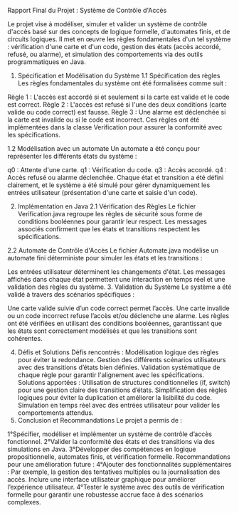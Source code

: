 Rapport Final du Projet : Système de Contrôle d'Accès

Le projet vise à modéliser, simuler et valider un système de contrôle d'accès basé sur des concepts de logique formelle, d'automates finis, et de circuits logiques. Il met en œuvre les règles fondamentales d'un tel système : vérification d'une carte et d'un code, gestion des états (accès accordé, refusé, ou alarme), et simulation des comportements via des outils programmatiques en Java.

1. Spécification et Modélisation du Système
1.1 Spécification des règles
Les règles fondamentales du système ont été formalisées comme suit :

Règle 1 : L'accès est accordé si et seulement si la carte est valide et le code est correct.
Règle 2 : L'accès est refusé si l'une des deux conditions (carte valide ou code correct) est fausse.
Règle 3 : Une alarme est déclenchée si la carte est invalide ou si le code est incorrect.
Ces règles ont été implémentées dans la classe Verification pour assurer la conformité avec les spécifications.

1.2 Modélisation avec un automate
Un automate a été conçu pour représenter les différents états du système :

q0 : Attente d'une carte.
q1 : Vérification du code.
q3 : Accès accordé.
q4 : Accès refusé ou alarme déclenchée.
Chaque état et transition a été défini clairement, et le système a été simulé pour gérer dynamiquement les entrées utilisateur (présentation d'une carte et saisie d'un code).

2. Implémentation en Java
2.1 Vérification des Règles
Le fichier Verification.java regroupe les règles de sécurité sous forme de conditions booléennes pour garantir leur respect. Les messages associés confirment que les états et transitions respectent les spécifications.

2.2 Automate de Contrôle d'Accès
Le fichier Automate.java modélise un automate fini déterministe pour simuler les états et les transitions :

Les entrées utilisateur déterminent les changements d'état.
Les messages affichés dans chaque état permettent une interaction en temps réel et une validation des règles du système.
3. Validation du Système
Le système a été validé à travers des scénarios spécifiques :

Une carte valide suivie d’un code correct permet l’accès.
Une carte invalide ou un code incorrect refuse l’accès et/ou déclenche une alarme.
Les règles ont été vérifiées en utilisant des conditions booléennes, garantissant que les états sont correctement modélisés et que les transitions sont cohérentes.

4. Défis et Solutions
Défis rencontrés :
Modélisation logique des règles pour éviter la redondance.
Gestion des différents scénarios utilisateurs avec des transitions d’états bien définies.
Validation systématique de chaque règle pour garantir l'alignement avec les spécifications.
Solutions apportées :
Utilisation de structures conditionnelles (if, switch) pour une gestion claire des transitions d’états.
Simplification des règles logiques pour éviter la duplication et améliorer la lisibilité du code.
Simulation en temps réel avec des entrées utilisateur pour valider les comportements attendus.
5. Conclusion et Recommandations
Le projet a permis de :

1°Spécifier, modéliser et implémenter un système de contrôle d’accès fonctionnel.
2°Valider la conformité des états et des transitions via des simulations en Java.
3°Développer des compétences en logique propositionnelle, automates finis, et vérification formelle.
Recommandations pour une amélioration future :
4°Ajouter des fonctionnalités supplémentaires : Par exemple, la gestion des tentatives multiples ou la journalisation des accès.
Inclure une interface utilisateur graphique pour améliorer l’expérience utilisateur.
4°Tester le système avec des outils de vérification formelle pour garantir une robustesse accrue face à des scénarios complexes.
